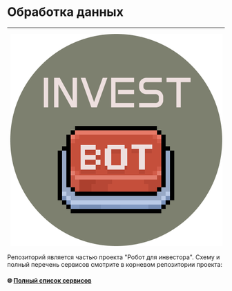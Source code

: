 # Обработка данных

<hr>

<div style="text-align: center;">
<img src="docs/logo.png" alt="invest bot" />
</div>

Репозиторий является частью проекта "Робот для инвестора". Схему и полный перечень сервисов смотрите в корневом репозитории проекта: 
#### 🌐 [Полный список сервисов](https://github.com/akolobaha/fin_api_gateway)
